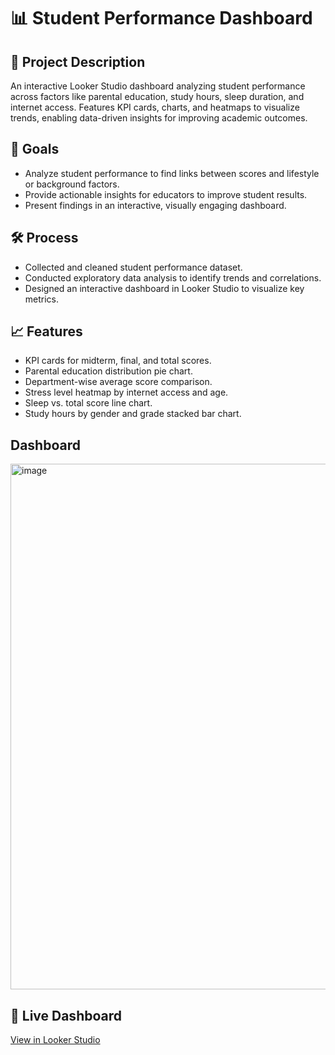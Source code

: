 # 📊 Student Performance Dashboard

## 📌 Project Description
An interactive Looker Studio dashboard analyzing student performance across factors like parental education, study hours, sleep duration, and internet access. Features KPI cards, charts, and heatmaps to visualize trends, enabling data-driven insights for improving academic outcomes.

## 🎯 Goals
- Analyze student performance to find links between scores and lifestyle or background factors.
- Provide actionable insights for educators to improve student results.
- Present findings in an interactive, visually engaging dashboard.

## 🛠 Process
- Collected and cleaned student performance dataset.
- Conducted exploratory data analysis to identify trends and correlations.
- Designed an interactive dashboard in Looker Studio to visualize key metrics.

## 📈 Features
- KPI cards for midterm, final, and total scores.
- Parental education distribution pie chart.
- Department-wise average score comparison.
- Stress level heatmap by internet access and age.
- Sleep vs. total score line chart.
- Study hours by gender and grade stacked bar chart.

## Dashboard
<img width="1126" height="841" alt="image" src="https://github.com/user-attachments/assets/b79d4fac-31a8-4ff4-80fc-c4042b0be600" />

## 🔗 Live Dashboard
[View in Looker Studio](https://lookerstudio.google.com/reporting/cce80070-d946-4211-afba-47d54d753ef7)
